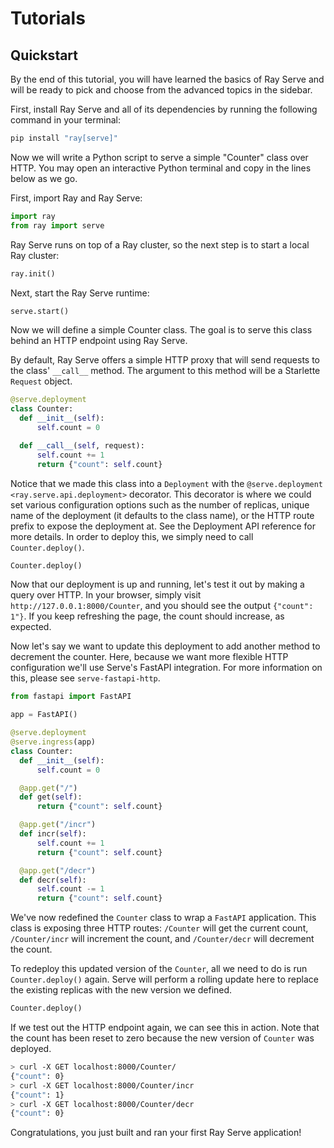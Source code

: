 # Tutorials

## Quickstart


By the end of this tutorial, you will have learned the basics of Ray
Serve and will be ready to pick and choose from the advanced topics in
the sidebar.

First, install Ray Serve and all of its dependencies by running the
following command in your terminal:

``` bash
pip install "ray[serve]"
```

Now we will write a Python script to serve a simple "Counter" class over
HTTP. You may open an interactive Python terminal and copy in the lines
below as we go.

First, import Ray and Ray Serve:

``` python
import ray
from ray import serve
```

Ray Serve runs on top of a Ray cluster, so the next step is to start a
local Ray cluster:

``` python
ray.init()
```

Next, start the Ray Serve runtime:

``` python
serve.start()
```



Now we will define a simple Counter class. The goal is to serve this
class behind an HTTP endpoint using Ray Serve.

By default, Ray Serve offers a simple HTTP proxy that will send requests
to the class' `__call__` method. The argument to this method will be a
Starlette `Request` object.

``` python
@serve.deployment
class Counter:
  def __init__(self):
      self.count = 0

  def __call__(self, request):
      self.count += 1
      return {"count": self.count}
```


Notice that we made this class into a `Deployment` with the
`@serve.deployment <ray.serve.api.deployment>` decorator. This decorator
is where we could set various configuration options such as the number
of replicas, unique name of the deployment (it defaults to the class
name), or the HTTP route prefix to expose the deployment at. See the
Deployment API reference for more
details. In order to deploy this, we simply need to call
`Counter.deploy()`.

``` python
Counter.deploy()
```


Now that our deployment is up and running, let's test it out by making a
query over HTTP. In your browser, simply visit
`http://127.0.0.1:8000/Counter`, and you should see the output
`{"count": 1"}`. If you keep refreshing the page, the count should
increase, as expected.

Now let's say we want to update this deployment to add another method to
decrement the counter. Here, because we want more flexible HTTP
configuration we'll use Serve's FastAPI integration. For more
information on this, please see `serve-fastapi-http`.

``` python
from fastapi import FastAPI

app = FastAPI()

@serve.deployment
@serve.ingress(app)
class Counter:
  def __init__(self):
      self.count = 0

  @app.get("/")
  def get(self):
      return {"count": self.count}

  @app.get("/incr")
  def incr(self):
      self.count += 1
      return {"count": self.count}

  @app.get("/decr")
  def decr(self):
      self.count -= 1
      return {"count": self.count}
```

We've now redefined the `Counter` class to wrap a `FastAPI` application.
This class is exposing three HTTP routes: `/Counter` will get the
current count, `/Counter/incr` will increment the count, and
`/Counter/decr` will decrement the count.

To redeploy this updated version of the `Counter`, all we need to do is
run `Counter.deploy()` again. Serve will perform a rolling update here
to replace the existing replicas with the new version we defined.

``` python
Counter.deploy()
```

If we test out the HTTP endpoint again, we can see this in action. Note
that the count has been reset to zero because the new version of
`Counter` was deployed.

``` bash
> curl -X GET localhost:8000/Counter/
{"count": 0}
> curl -X GET localhost:8000/Counter/incr
{"count": 1}
> curl -X GET localhost:8000/Counter/decr
{"count": 0}
```

Congratulations, you just built and ran your first Ray Serve
application! 